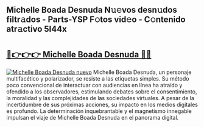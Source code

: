 ## Michelle Boada Desnuda N𝚞𝚎vos desn𝚞dos filtr𝚊dos - Parts-YSP F𝚘tos vid𝚎o - C𝚘ntenido atr𝚊ctivo 5I44x

# <h2><a href="http://mb6zhy.tromn.icu/?c=Michelle+Boada+Desnuda">🔗👉👉👉 Michelle Boada Desnuda 🔗🔗</a></h2>

[![Michelle Boada Desnuda nuevo](https://i.imgur.com/pEAQMta.gif)](http://mb6zhy.tromn.icu/?c=Michelle+Boada+Desnuda)
Michelle Boada Desnuda, un personaje multifacético y polarizador, se resiste a las etiquetas simples. Su método poco convencional de interactuar con audiencias en línea ha atraído y ofendido a los observadores, estimulando debates sobre el consentimiento, la moralidad y las complejidades de las sociedades virtuales. A pesar de la incertidumbre de sus próximas acciones, su impacto en los medios digitales es profundo. La determinación inquebrantable y el magnetismo innegable impulsan el viaje de Michelle Boada Desnuda en el panorama digital.
